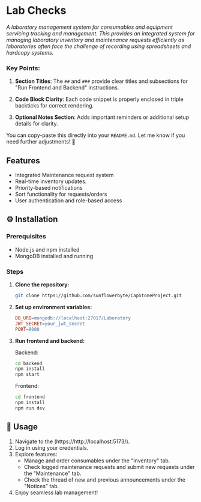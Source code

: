 <h1>Lab Checks</h1> 
<p><i>A laboratory management system for consumables and equipment servicing tracking and management. This provides an integrated system for managing laboratory inventory and maintenance requests efficiently as  laboratories often face the challenge of recording using spreadsheets and hardcopy systems.</i>  </p>

### Key Points:
1. **Section Titles**:
   The `##` and `###` provide clear titles and subsections for "Run Frontend and Backend" instructions.

2. **Code Block Clarity**:
   Each code snippet is properly enclosed in triple backticks for correct rendering.

3. **Optional Notes Section**:
   Adds important reminders or additional setup details for clarity.

You can copy-paste this directly into your `README.md`. Let me know if you need further adjustments! 🚀


<h2>Features</h2>
		<ul>
	<li>
			Integrated Maintenance request system
		</li>
			<li>
			Real-time	inventory updates.
		<li>
			Priority-based notifications
		</li>
			<li> Sort functionality for requests/orders</li>
			<li> User authentication and role-based access
			</li>
 </ul>

<h2>⚙️ Installation</h2>

### Prerequisites
- Node.js and npm installed
- MongoDB installed and running


### Steps
1. **Clone the repository:**
   ```bash
   git clone https://github.com/sunflowerbyte/CapStoneProject.git

2. **Set up environment variables:**
   ```makefile
   DB_URI=mongodb://localhost:27017/Laboratory
   JWT_SECRET=your_jwt_secret
   PORT=8080

3. **Run frontend and backend:**

   Backend:
   
   ```bash
   cd backend
   npm install
   npm start
   ```


   Frontend:
   
    ```bash
    cd frontend
    npm install
    npm run dev
    ```


## 📖 Usage

1. Navigate to the (https://http://localhost:5173/).
2. Log in using your credentials.
3. Explore features:
   - Manage and order consumables under the "Inventory" tab.
   - Check logged maintenance requests and submit new requests under the "Maintenance" tab.
   - Check the thread of new and previous announcements under the "Notices" tab. 
4. Enjoy seamless lab management!





		
		


